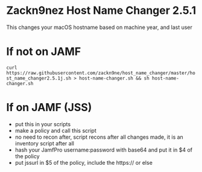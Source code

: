 # Zackn9nez Host Name Changer 2.5.1
This changes your macOS hostname based on machine year, and last user

# If not on JAMF
`curl https://raw.githubusercontent.com/zackn9ne/host_name_changer/master/host_name_changer2.5.1j.sh > host-name-changer.sh && sh host-name-changer.sh`

# If on JAMF (JSS) 
- put this in your scripts
- make a policy and call this script
- no need to recon after, script recons after all changes made, it is an inventory script after all
- hash your JamfPro username:password with base64 and put it in $4 of the policy
- put jssurl in $5 of the policy, include the https:// or else
